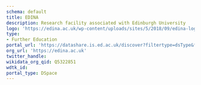 ```yaml
---
schema: default
title: EDINA
description: Research facility associated with Edinburgh University
logo: 'https://edina.ac.uk/wp-content/uploads/sites/5/2018/09/edina-logo-black.png'
type:
- Further Education
portal_url: 'https://datashare.is.ed.ac.uk/discover?filtertype=dsType&filter_relational_operator=equals&filter=dataset'
org_url: 'https://edina.ac.uk'
twitter_handle: 
wikidata_org_qid: Q5322851
wdtk_id: 
portal_type: DSpace
---
```

